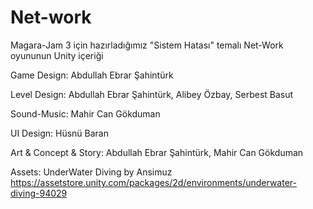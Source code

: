 # Net-work
 
Magara-Jam 3 için hazırladığımız "Sistem Hatası" temalı Net-Work oyununun Unity içeriği

Game Design:
Abdullah Ebrar Şahintürk

Level Design:
Abdullah Ebrar Şahintürk,
Alibey Özbay,
Serbest Basut

Sound-Music:
Mahir Can Gökduman

UI Design:
Hüsnü Baran

Art & Concept & Story:
Abdullah Ebrar Şahintürk,
Mahir Can Gökduman

Assets: UnderWater Diving by Ansimuz 
https://assetstore.unity.com/packages/2d/environments/underwater-diving-94029

